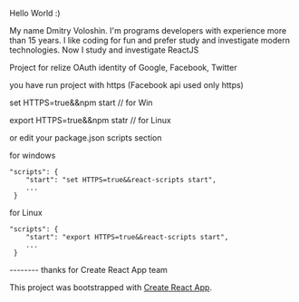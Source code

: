 Hello World :)

My name Dmitry Voloshin.
I'm programs developers with experience more than 15 years. I like coding for fun and prefer study and investigate modern technologies.  Now I study and investigate ReactJS


Project for relize OAuth identity of Google, Facebook, Twitter

you have run  project with https (Facebook api used only https) 

set HTTPS=true&&npm start   // for Win

export HTTPS=true&&npm statr // for Linux

or edit your package.json  scripts section

for windows

	"scripts": {
        "start": "set HTTPS=true&&react-scripts start",
        ...
     }


for Linux

	"scripts": {
        "start": "export HTTPS=true&&react-scripts start",
        ...
     }


-------- thanks for Create React App team

This project was bootstrapped with [Create React App](https://github.com/facebook/create-react-app).


